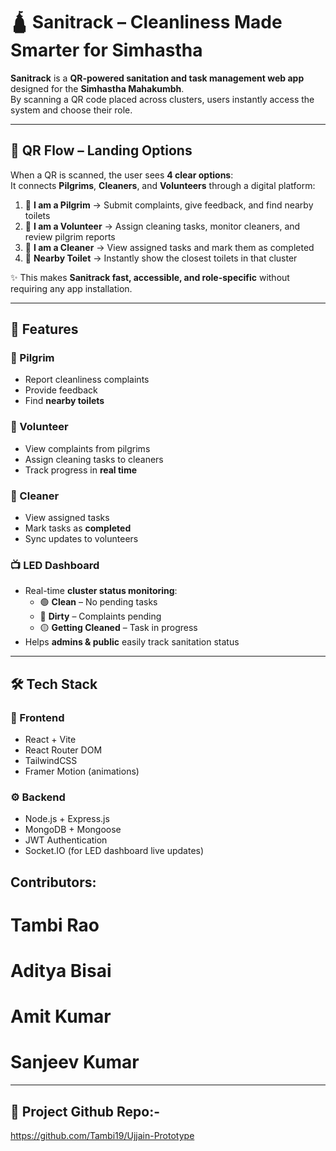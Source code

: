 # 🛕 Sanitrack – Cleanliness Made Smarter for Simhastha  

**Sanitrack** is a **QR-powered sanitation and task management web app** designed for the **Simhastha Mahakumbh**.  
By scanning a QR code placed across clusters, users instantly access the system and choose their role.  

---
## 📲 QR Flow – Landing Options  

When a QR is scanned, the user sees **4 clear options**:  
It connects **Pilgrims**, **Cleaners**, and **Volunteers** through a digital platform:

1. 👤 **I am a Pilgrim** → Submit complaints, give feedback, and find nearby toilets  
2. 🙌 **I am a Volunteer** → Assign cleaning tasks, monitor cleaners, and review pilgrim reports  
3. 🧹 **I am a Cleaner** → View assigned tasks and mark them as completed  
4. 🚻 **Nearby Toilet** → Instantly show the closest toilets in that cluster  

✨ This makes **Sanitrack fast, accessible, and role-specific** without requiring any app installation.  

---

## 🚀 Features  

### 👤 Pilgrim  
- Report cleanliness complaints  
- Provide feedback  
- Find **nearby toilets**  

### 🙌 Volunteer  
- View complaints from pilgrims  
- Assign cleaning tasks to cleaners  
- Track progress in **real time**  

### 🧹 Cleaner  
- View assigned tasks  
- Mark tasks as **completed**  
- Sync updates to volunteers  

### 📺 LED Dashboard  
- Real-time **cluster status monitoring**:  
  - 🟢 **Clean** – No pending tasks  
  - 🔴 **Dirty** – Complaints pending  
  - 🟡 **Getting Cleaned** – Task in progress  
- Helps **admins & public** easily track sanitation status  

---

## 🛠 Tech Stack  

### 🎨 Frontend  
- React + Vite  
- React Router DOM  
- TailwindCSS  
- Framer Motion (animations)  

### ⚙️ Backend  
- Node.js + Express.js  
- MongoDB + Mongoose  
- JWT Authentication  
- Socket.IO (for LED dashboard live updates)  

## Contributors:
# Tambi Rao
# Aditya Bisai
# Amit Kumar
# Sanjeev Kumar

---

## 📂 Project Github Repo:-
https://github.com/Tambi19/Ujjain-Prototype
